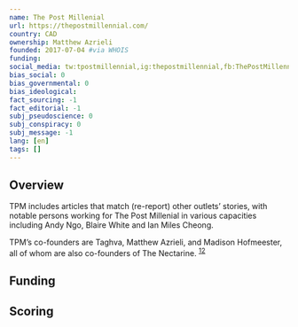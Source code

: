 ```yaml
---
name: The Post Millenial
url: https://thepostmillennial.com/
country: CAD
ownership: Matthew Azrieli
founded: 2017-07-04 #via WHOIS
funding:
social_media: tw:tpostmillennial,ig:thepostmillennial,fb:ThePostMillennial
bias_social: 0
bias_governmental: 0
bias_ideological:
fact_sourcing: -1
fact_editorial: -1
subj_pseudoscience: 0
subj_conspiracy: 0
subj_message: -1
lang: [en]
tags: []
---
```


## Overview
TPM includes articles that match (re-report) other outlets’ stories, with notable persons working for The Post Millenial in various capacities including Andy Ngo, Blaire White and Ian Miles Cheong.

TPM’s co-founders are Taghva, Matthew Azrieli, and Madison Hofmeester, all of whom are also co-founders of The Nectarine. <sup>[1](https://www.canadaland.com/guide-to-new-popular-populist-political-media/)[2](https://twitter.com/nectarinenews)</sup>

## Funding

## Scoring
